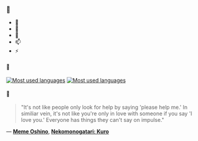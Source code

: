 ### 👋

- 🔭
- 🌱
- 💬
- 📫
- ⚡

#### 🧏

[![Most used languages](https://github-readme-stats-aynah.vercel.app/api/top-langs/?username=aynh&theme=solarized-dark&langs_count=6&layout=compact&hide_title=true)](https://github.com/anuraghazra/github-readme-stats#gh-dark-mode-only)
[![Most used languages](https://github-readme-stats-aynah.vercel.app/api/top-langs/?username=aynh&theme=solarized-light&langs_count=6&layout=compact&hide_title=true)](https://github.com/anuraghazra/github-readme-stats#gh-light-mode-only)

#### 💬

> "It's not like people only look for help by saying 'please help me.' In similiar vein, it's not like you're only in love with someone if you say 'I love you.' Everyone has things they can't say on impulse."

&mdash; [**Meme Oshino**](https://myanimelist.net/character.php?q=Meme%20Oshino&cat=character), [**Nekomonogatari: Kuro**](https://myanimelist.net/search/all?q=Nekomonogatari%3A%20Kuro&cat=all)
